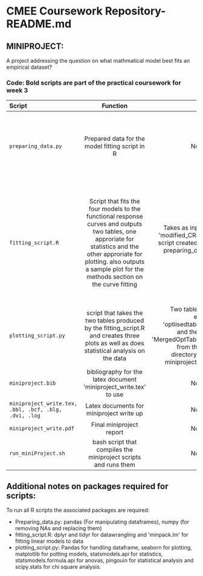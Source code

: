 # CMEE Coursework Repository- README.md 

##  MINIPROJECT: 

A project addressing the question on what mathmatical model best fits an empirical dataset? 

### Code: Bold scripts are part of the practical coursework for week 3

| Script       | Function     | Input     | Output    |
  | :------------- | :----------: | -----------: |-----------: |
  |  `preparing_data.py` |  Prepared data for the model fitting script in R  |  No input  |  Outputs a csv file entitled 'modified_CRat.csv that has no NA values and any functional response curves with less than 5 data points have been removed.  |
  |  `fitting_script.R` |  Script that fits the four models to the functional response curves and outputs two tables, one approriate for statistics and the other approriate for plotting. also outputs a sample plot for the methods section on the curve fitting |  Takes as input the 'modified_CRat.csv' script created in the preparing_data.py script  | Two tables, one entitled 'optiisedtable.csv' and the other 'MergedOptTable.csv' into the data directory of the miniproject directory to be used by the potting_script.py. Also produces plot in results directory for the latex document 'miniproject_write.tex' in order to view the model fits |
  |  `plotting_script.py` |  script that takes the two tables produced by the fitting_script.R and creates three plots as well as does statistical analysis on the data  |  Two tables, one entitled 'optiisedtable.csv' and the other 'MergedOptTable.csv' from the data directory of the miniproject folder  |  Three plots and statistic resuts |
  |  `miniproject.bib` |  bibliography for the latex document 'miniproject_write.tex' to use  |  No input  |  References for write up |
  |  `miniproject_write.tex, .bbl, .bcf, .blg, .dvi, .log` |  Latex documents for miniproject write up  |  No input  |  'miniproject_write.pdf' |
  |  `miniproject_write.pdf` |  Final miniproject report  |  No input | Latex document compiled |
  |  `run_miniProject.sh` |  bash script that compiles the miniproject scripts and runs them  |  No input   |  mini_project.pdf latex report of miniproject |
  
  
 
  ## Additional notes on packages required for scripts: 
  To run all R scripts the associated packages are required: 
  -  Preparing_data.py: pandas (For manipulating dataframes), numpy (for removing NAs and replacing them)
  -  fitting_script.R: dplyr and tidyr for datawrangling and 'minpack.lm' for fitting linear models to data
  -  plotting_script.py: Pandas for handling dataframe, seaborn for plotting, matplotlib for potting models, statsmodels.api for statistics, statsmodels.formula.api for anovas, pingouin for statistical analysis and scipy.stats for chi square analysis. 
